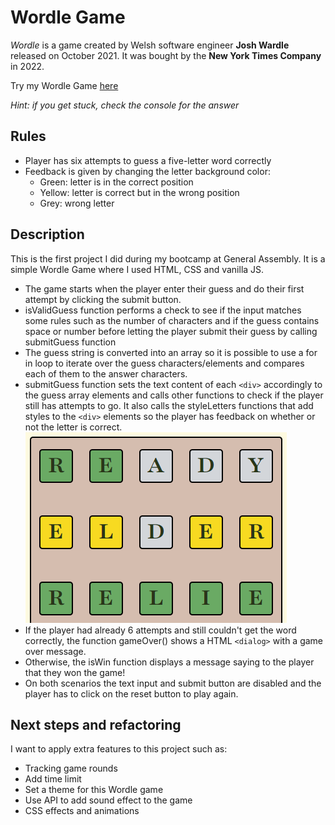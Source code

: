 <base target="_blank">

# Wordle Game

_Wordle_ is a game created by Welsh software engineer **Josh Wardle** released on October 2021. It was bought by the **New York Times Company** in 2022.

Try my Wordle Game [here](https://jpmurara.github.io/wordle/)

_Hint: if you get stuck, check the console for the answer_

## Rules

- Player has six attempts to guess a five-letter word correctly
- Feedback is given by changing the letter background color:
  - Green: letter is in the correct position
  - Yellow: letter is correct but in the wrong position
  - Grey: wrong letter

## Description

This is the first project I did during my bootcamp at General Assembly. It is a simple Wordle Game where I used HTML, CSS and vanilla JS.

- The game starts when the player enter their guess and do their first attempt by clicking the submit button.
- isValidGuess function performs a check to see if the input matches some rules such as the number of characters and if the guess contains space or number before letting the player submit their guess by calling submitGuess function
- The guess string is converted into an array so it is possible to use a for in loop to iterate over the guess characters/elements and compares each of them to the answer characters.
- submitGuess function sets the text content of each `<div>` accordingly to the guess array elements and calls other functions to check if the player still has attempts to go. It also calls the styleLetters functions that add styles to the `<div>` elements so the player has feedback on whether or not the letter is correct.
  ![wordle](https://github.com/JPMurara/wordle/blob/main/images/Screenshot%202023-06-10%20110841.png)
- If the player had already 6 attempts and still couldn't get the word correctly, the function gameOver() shows a HTML `<dialog>` with a game over message.
- Otherwise, the isWin function displays a message saying to the player that they won the game!
- On both scenarios the text input and submit button are disabled and the player has to click on the reset button to play again.

## Next steps and refactoring

I want to apply extra features to this project such as:

- Tracking game rounds
- Add time limit
- Set a theme for this Wordle game
- Use API to add sound effect to the game
- CSS effects and animations

